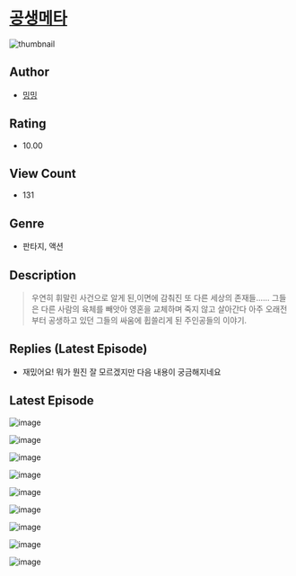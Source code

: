 # [공생메타](https://comic.naver.com/challenge/list?titleId=810500)
![thumbnail](https://image-comic.pstatic.net/user_contents_data/challenge_comic/2023/05/24/366914/upload_3977019737835463728_480x623.jpeg)

## Author
- [밍밍](https://comic.naver.com/artistTitle?id=366914)

## Rating
- 10.00

## View Count
- 131

## Genre
- 판타지, 액션

## Description
> 우연히 휘말린 사건으로 알게 된,이면에 감춰진 또 다른 세상의 존재들...... 그들은 다른 사람의 육체를 빼앗아 영혼을 교체하며 죽지 않고 살아간다 아주 오래전부터 공생하고 있던 그들의 싸움에 휩쓸리게 된 주인공들의 이야기.

## Replies (Latest Episode)
- 재밌어요! 뭐가 뭔진 잘 모르겠지만 다음 내용이 궁금해지네요

## Latest Episode
![image](https://image-comic.pstatic.net/user_contents_data/challenge_comic/2023/05/25/366914/upload_3617572692241495650.jpeg)

![image](https://image-comic.pstatic.net/user_contents_data/challenge_comic/2023/05/25/366914/upload_7089281970298185009.jpeg)

![image](https://image-comic.pstatic.net/user_contents_data/challenge_comic/2023/05/25/366914/upload_3618135864710881846.jpeg)

![image](https://image-comic.pstatic.net/user_contents_data/challenge_comic/2023/05/25/366914/upload_4062587924577267762.jpeg)

![image](https://image-comic.pstatic.net/user_contents_data/challenge_comic/2023/05/25/366914/upload_3906932296869098801.jpeg)

![image](https://image-comic.pstatic.net/user_contents_data/challenge_comic/2023/05/25/366914/upload_3631364080568198712.jpeg)

![image](https://image-comic.pstatic.net/user_contents_data/challenge_comic/2023/05/25/366914/upload_3474634006524671796.jpeg)

![image](https://image-comic.pstatic.net/user_contents_data/challenge_comic/2023/05/25/366914/upload_7365464787208712290.jpeg)

![image](https://image-comic.pstatic.net/user_contents_data/challenge_comic/2023/05/25/366914/upload_7018070802645411170.jpeg)
